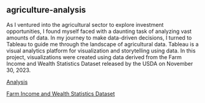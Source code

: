 ## agriculture-analysis

As I ventured into the agricultural sector to explore investment opportunities, I found myself faced with a daunting task of analyzing vast amounts of data. In my journey to make data-driven decisions, I turned to Tableau to guide me through the landscape of agricultural data. Tableau is a visual analytics platform for visualization and storytelling using data. In this project, visualizations were created using data derived from the Farm Income and Wealth Statistics Dataset released by the USDA on November 30, 2023.

[Analysis]([url](https://public.tableau.com/views/Agricultureanalysis_17050894781810/Analysis1?:language=en-US&publish=yes&:display_count=n&:origin=viz_share_link)https://public.tableau.com/views/Agricultureanalysis_17050894781810/Analysis1?:language=en-US&publish=yes&:display_count=n&:origin=viz_share_link)


[Farm Income and Wealth Statistics Dataset]([url](https://www.ers.usda.gov/data-products/farm-income-and-wealth-statistics/data-files-u-s-and-state-level-farm-income-and-wealth-statistics/)https://www.ers.usda.gov/data-products/farm-income-and-wealth-statistics/data-files-u-s-and-state-level-farm-income-and-wealth-statistics/)
